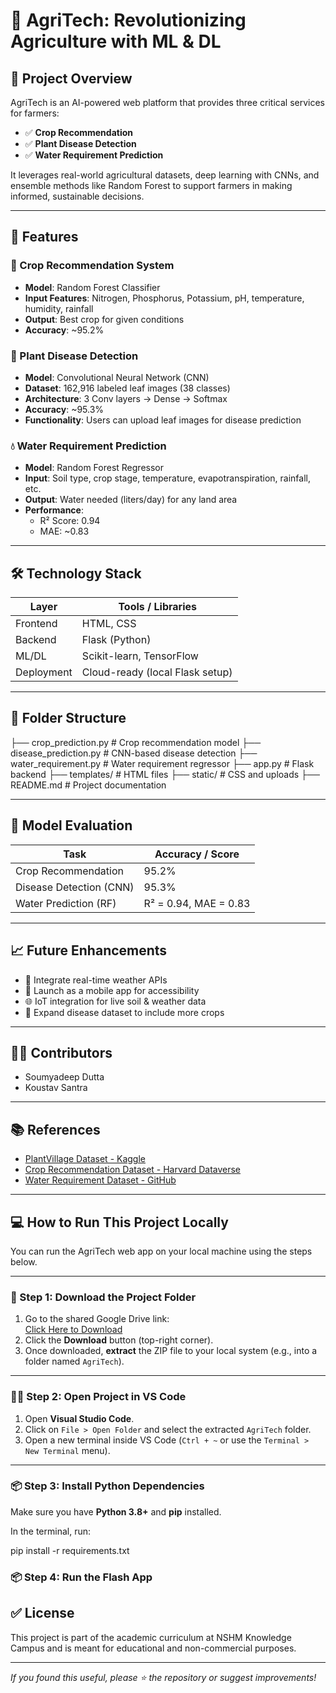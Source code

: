 # 🌾 AgriTech: Revolutionizing Agriculture with ML & DL

## 📌 Project Overview

AgriTech is an AI-powered web platform that provides three critical services for farmers:

- ✅ **Crop Recommendation**  
- ✅ **Plant Disease Detection**  
- ✅ **Water Requirement Prediction**

It leverages real-world agricultural datasets, deep learning with CNNs, and ensemble methods like Random Forest to support farmers in making informed, sustainable decisions.

---

## 🚀 Features

### 🌱 Crop Recommendation System
- **Model**: Random Forest Classifier
- **Input Features**: Nitrogen, Phosphorus, Potassium, pH, temperature, humidity, rainfall
- **Output**: Best crop for given conditions
- **Accuracy**: ~95.2%

### 🌿 Plant Disease Detection
- **Model**: Convolutional Neural Network (CNN)
- **Dataset**: 162,916 labeled leaf images (38 classes)
- **Architecture**: 3 Conv layers → Dense → Softmax
- **Accuracy**: ~95.3%
- **Functionality**: Users can upload leaf images for disease prediction

### 💧 Water Requirement Prediction
- **Model**: Random Forest Regressor
- **Input**: Soil type, crop stage, temperature, evapotranspiration, rainfall, etc.
- **Output**: Water needed (liters/day) for any land area
- **Performance**:  
  - R² Score: 0.94  
  - MAE: ~0.83

---

## 🛠 Technology Stack

| Layer      | Tools / Libraries                |
|------------|----------------------------------|
| Frontend   | HTML, CSS                        |
| Backend    | Flask (Python)                   |
| ML/DL      | Scikit-learn, TensorFlow         |
| Deployment | Cloud-ready (local Flask setup)  |

---

## 📁 Folder Structure
├── crop_prediction.py # Crop recommendation model
├── disease_prediction.py # CNN-based disease detection
├── water_requirement.py # Water requirement regressor
├── app.py # Flask backend
├── templates/ # HTML files
├── static/ # CSS and uploads
├── README.md # Project documentation

---

## 🧪 Model Evaluation

| Task                    | Accuracy / Score     |
|-------------------------|----------------------|
| Crop Recommendation     | 95.2%                |
| Disease Detection (CNN) | 95.3%                |
| Water Prediction (RF)   | R² = 0.94, MAE = 0.83|

---

## 📈 Future Enhancements
- 📡 Integrate real-time weather APIs
- 📱 Launch as a mobile app for accessibility
- 🌐 IoT integration for live soil & weather data
- 🔄 Expand disease dataset to include more crops

---

## 🧑‍💻 Contributors

- Soumyadeep Dutta  
- Koustav Santra  

---

## 📚 References

- [PlantVillage Dataset - Kaggle](https://www.kaggle.com/datasets/emmarex/plantdisease)  
- [Crop Recommendation Dataset - Harvard Dataverse](https://dataverse.harvard.edu/dataset.xhtml?persistentId=doi:10.7910/DVN/4GBWFV)  
- [Water Requirement Dataset - GitHub](https://github.com/MrYasssh/Optimal-Water-Usage-Prediction)

---

## 💻 How to Run This Project Locally

You can run the AgriTech web app on your local machine using the steps below.

---

### 🔗 Step 1: Download the Project Folder

1. Go to the shared Google Drive link:  
   [Click Here to Download](https://drive.google.com/file/d/1tDiBSyhitdaL0SLYgOQDuOq13ZDRrvvE/view)
2. Click the **Download** button (top-right corner).
3. Once downloaded, **extract** the ZIP file to your local system (e.g., into a folder named `AgriTech`).

---

### 🧑‍💻 Step 2: Open Project in VS Code

1. Open **Visual Studio Code**.
2. Click on `File > Open Folder` and select the extracted `AgriTech` folder.
3. Open a new terminal inside VS Code (`Ctrl + ~` or use the `Terminal > New Terminal` menu).

---

### 📦 Step 3: Install Python Dependencies

Make sure you have **Python 3.8+** and **pip** installed.

In the terminal, run:

pip install -r requirements.txt

### 📦 Step 4: Run the Flash App

## ✅ License
This project is part of the academic curriculum at NSHM Knowledge Campus and is meant for educational and non-commercial purposes.

---

_If you found this useful, please ⭐️ the repository or suggest improvements!_

